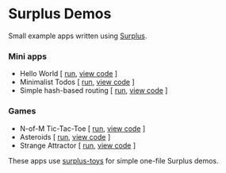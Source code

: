 # Surplus Demos

Small example apps written using [Surplus](https://github.com/adamhaile/surplus).

### Mini apps
- Hello World [ 
    [run](https://adamhaile.github.com/surplus-demos/helloworld.html),
    [view code](https://github.com/adamhaile/surplus-demos/blob/master/helloworld.html)
  ]
- Minimalist Todos [
    [run](https://adamhaile.github.com/surplus-demos/minimalisttodos.html),
    [view code](https://github.com/adamhaile/surplus-demos/blob/master/minimalisttodos.html)
  ]
- Simple hash-based routing [
    [run](https://adamhaile.github.com/surplus-demos/hashrouter.html),
    [view code](https://github.com/adamhaile/surplus-demos/blob/master/hashrouter.html)
  ]

### Games
- N-of-M Tic-Tac-Toe [
    [run](https://adamhaile.github.com/surplus-demos/tictactoe.html),
    [view code](https://github.com/adamhaile/surplus-demos/blob/master/tictactoe.html)
  ]
- Asteroids [
    [run](https://adamhaile.github.com/surplus-demos/asteroids.html),
    [view code](https://github.com/adamhaile/surplus-demos/blob/master/asteroids.html)
  ]
- Strange Attractor [
    [run](https://adamhaile.github.com/surplus-demos/strange.html),
    [view code](https://github.com/adamhaile/surplus-demos/blob/master/strange.html)
]

These apps use [surplus-toys](https://github.com/adamhaile/surplus-toys) for simple one-file Surplus demos.

